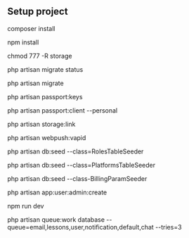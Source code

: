 ## Setup project

composer install

npm install

chmod 777 -R storage

php artisan migrate status

php artisan migrate

php artisan passport:keys

php artisan passport:client --personal

php artisan storage:link

php artisan webpush:vapid

php artisan db:seed --class=RolesTableSeeder
 
php artisan db:seed --class=PlatformsTableSeeder

php artisan db:seed --class-BillingParamSeeder

php artisan app:user:admin:create

npm run dev

php artisan queue:work database --queue=email,lessons,user,notification,default,chat  --tries=3